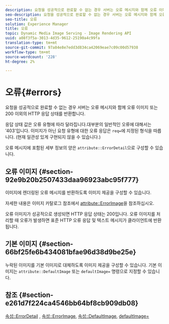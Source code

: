 ```yaml
---
description: 요청을 성공적으로 완료할 수 없는 경우 서버는 오류 메시지와 함께 오류 이미지 또는 200 이외의 HTTP 응답 상태를 반환합니다.
seo-description: 요청을 성공적으로 완료할 수 없는 경우 서버는 오류 메시지와 함께 오류 이미지 또는 200 이외의 HTTP 응답 상태를 반환합니다.
seo-title: 오류
solution: Experience Manager
title: 오류
topic: Dynamic Media Image Serving - Image Rendering API
uuid: a08f3f5a-3013-4d35-9612-25190a4c99fa
translation-type: tm+mt
source-git-commit: 97a84e8e7edd3d834ca42069eae7c09c00d57938
workflow-type: tm+mt
source-wordcount: '228'
ht-degree: 2%

---
```



# 오류{#errors}

요청을 성공적으로 완료할 수 없는 경우 서버는 오류 메시지와 함께 오류 이미지 또는 200 이외의 HTTP 응답 상태를 반환합니다.

응답 상태 값은 오류 유형에 따라 달라집니다.대부분의 일반적인 오류에 대해서는 &#39;403&#39;입니다. 이미지가 아닌 요청 유형에 대한 오류 응답은 `req=`에 지정된 형식을 따릅니다. (현재 일관성 있게 구현되지 않을 수 있습니다.)

오류 메시지에 포함된 세부 정보의 양은 `attribute::ErrorDetail`으로 구성할 수 있습니다.

## 오류 이미지 {#section-92e9b20b2507433daa96923abc95f777}

이미지에 렌더링된 오류 메시지를 반환하도록 이미지 제공을 구성할 수 있습니다.

자세한 내용은 이미지 카탈로그 참조에서 [attribute::ErrorImage](../../../../../is-api/image-catalog/image-serving-api-ref/c-image-catalog-reference/c-attributes-reference/r-errorimage.md#reference-c494d5d8b2584fe3800f35baabd0292c)을 참조하십시오.

오류 이미지가 성공적으로 생성되면 HTTP 응답 상태는 200입니다. 오류 이미지를 처리할 때 오류가 발생하면 표준 HTTP 오류 응답 및 텍스트 메시지가 클라이언트에 반환됩니다.

## 기본 이미지 {#section-66bf25fe6b434081bfae96d38d9be25e}

누락된 이미지를 기본 이미지로 대체하도록 이미지 제공을 구성할 수 있습니다. 기본 이미지는 `attribute::DefaultImage` 또는 `defaultImage=` 명령으로 지정할 수 있습니다.

## 참조 {#section-e261d7f224ca4546bb64bf8cb909db08}

[속성::ErrorDetail](../../../../../is-api/image-catalog/image-serving-api-ref/c-image-catalog-reference/c-attributes-reference/r-errordetail.md#reference-4987c8cddcba4c88960170e49cafc561) ,  [속성::ErrorImage](../../../../../is-api/image-catalog/image-serving-api-ref/c-image-catalog-reference/c-attributes-reference/r-errorimage.md#reference-c494d5d8b2584fe3800f35baabd0292c),  [속성::DefaultImage](../../../../../is-api/image-catalog/image-serving-api-ref/c-image-catalog-reference/c-attributes-reference/r-is-cat-defaultimage.md#reference-8e9900e129f54ed68462a3c2fc3bc433),  [defaultImage=](../../../../../is-api/http-ref/image-serving-api-ref/c-http-protocol-reference/c-command-reference/r-is-http-defaultimage.md#reference-209aa6ce830f490483412eb26af67fd2)
